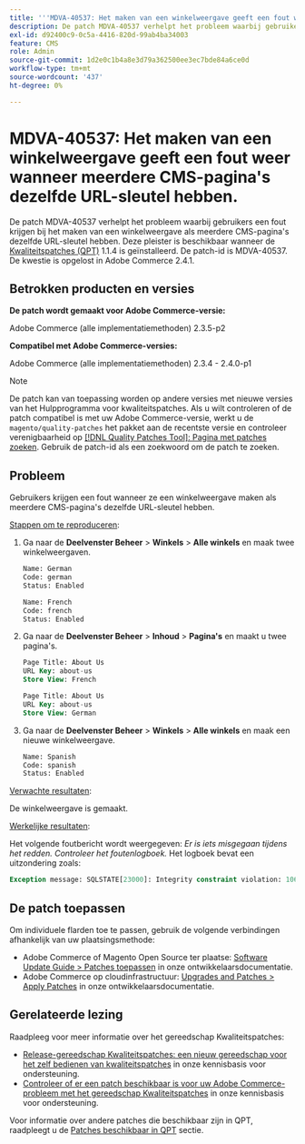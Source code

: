 ```yaml
---
title: '''MDVA-40537: Het maken van een winkelweergave geeft een fout weer wanneer meerdere CMS-pagina''s dezelfde URL-sleutel hebben.'''
description: De patch MDVA-40537 verhelpt het probleem waarbij gebruikers een fout krijgen bij het maken van een winkelweergave als meerdere CMS-pagina's dezelfde URL-sleutel hebben. Deze patch is beschikbaar wanneer [Quality Patches Tool (QPT)] (https://devdocs.magento.com/guides/v2.4/comp-mgr/patching.html#mqp) 1.1.4 is geïnstalleerd. De patch-id is MDVA-40537. De kwestie is opgelost in Adobe Commerce 2.4.1.
exl-id: d92400c9-0c5a-4416-820d-99ab4ba34003
feature: CMS
role: Admin
source-git-commit: 1d2e0c1b4a8e3d79a362500ee3ec7bde84a6ce0d
workflow-type: tm+mt
source-wordcount: '437'
ht-degree: 0%

---
```


# MDVA-40537: Het maken van een winkelweergave geeft een fout weer wanneer meerdere CMS-pagina&#39;s dezelfde URL-sleutel hebben.

De patch MDVA-40537 verhelpt het probleem waarbij gebruikers een fout krijgen bij het maken van een winkelweergave als meerdere CMS-pagina&#39;s dezelfde URL-sleutel hebben. Deze pleister is beschikbaar wanneer de [Kwaliteitspatches (QPT)](https://devdocs.magento.com/guides/v2.4/comp-mgr/patching.html#mqp) 1.1.4 is geïnstalleerd. De patch-id is MDVA-40537. De kwestie is opgelost in Adobe Commerce 2.4.1.

## Betrokken producten en versies

**De patch wordt gemaakt voor Adobe Commerce-versie:**

Adobe Commerce (alle implementatiemethoden) 2.3.5-p2

**Compatibel met Adobe Commerce-versies:**

Adobe Commerce (alle implementatiemethoden) 2.3.4 - 2.4.0-p1

>[!NOTE]
>
>De patch kan van toepassing worden op andere versies met nieuwe versies van het Hulpprogramma voor kwaliteitspatches. Als u wilt controleren of de patch compatibel is met uw Adobe Commerce-versie, werkt u de `magento/quality-patches` het pakket aan de recentste versie en controleer verenigbaarheid op [[!DNL Quality Patches Tool]: Pagina met patches zoeken](https://devdocs.magento.com/quality-patches/tool.html#patch-grid). Gebruik de patch-id als een zoekwoord om de patch te zoeken.


## Probleem

Gebruikers krijgen een fout wanneer ze een winkelweergave maken als meerdere CMS-pagina&#39;s dezelfde URL-sleutel hebben.

<u>Stappen om te reproduceren</u>:

1. Ga naar de **Deelvenster Beheer** > **Winkels** > **Alle winkels** en maak twee winkelweergaven.

   ```sql
   Name: German
   Code: german
   Status: Enabled
   ```

   ```sql
   Name: French
   Code: french
   Status: Enabled
   ```

1. Ga naar de **Deelvenster Beheer** > **Inhoud** > **Pagina&#39;s** en maakt u twee pagina&#39;s.

   ```sql
   Page Title: About Us
   URL Key: about-us
   Store View: French
   ```

   ```sql
   Page Title: About Us
   URL Key: about-us
   Store View: German
   ```

1. Ga naar de **Deelvenster Beheer** > **Winkels** > **Alle winkels** en maak een nieuwe winkelweergave.

   ```sql
   Name: Spanish
   Code: spanish
   Status: Enabled
   ```

<u>Verwachte resultaten</u>:

De winkelweergave is gemaakt.

<u>Werkelijke resultaten</u>:

Het volgende foutbericht wordt weergegeven: *Er is iets misgegaan tijdens het redden. Controleer het foutenlogboek.* Het logboek bevat een uitzondering zoals:

```sql
Exception message: SQLSTATE[23000]: Integrity constraint violation: 1062 Duplicate entry 'about-us-4' for key 'URL_REWRITE_REQUEST_PATH_STORE_ID', query was: INSERT  INTO }}url_rewrite{{ (}}redirect_type{{,}}is_autogenerated{{,}}metadata{{,}}description{{,}}store_id{{,}}entity_type{{,}}entity_id{{,}}request_path{{,}}target_path{{) VALUES (?, ?, ?, ?, ?, ?, ?, ?, ?), (?, ?, ?, ?, ?, ?, ?, ?, ?), (?, ?, ?, ?, ?, ?, ?, ?, ?), (?, ?, ?, ?, ?, ?, ?, ?, ?), (?, ?, ?, ?, ?, ?, ?, ?, ?), (?, ?, ?, ?, ?, ?, ?, ?, ?)
```

## De patch toepassen

Om individuele flarden toe te passen, gebruik de volgende verbindingen afhankelijk van uw plaatsingsmethode:

* Adobe Commerce of Magento Open Source ter plaatse: [Software Update Guide > Patches toepassen](https://devdocs.magento.com/guides/v2.4/comp-mgr/patching/mqp.html) in onze ontwikkelaarsdocumentatie.
* Adobe Commerce op cloudinfrastructuur: [Upgrades and Patches > Apply Patches](https://devdocs.magento.com/cloud/project/project-patch.html) in onze ontwikkelaarsdocumentatie.

## Gerelateerde lezing

Raadpleeg voor meer informatie over het gereedschap Kwaliteitspatches:

* [Release-gereedschap Kwaliteitspatches: een nieuw gereedschap voor het zelf bedienen van kwaliteitspatches](/help/announcements/adobe-commerce-announcements/magento-quality-patches-released-new-tool-to-self-serve-quality-patches.md) in onze kennisbasis voor ondersteuning.
* [Controleer of er een patch beschikbaar is voor uw Adobe Commerce-probleem met het gereedschap Kwaliteitspatches](/help/support-tools/patches-available-in-qpt-tool/check-patch-for-magento-issue-with-magento-quality-patches.md) in onze kennisbasis voor ondersteuning.

Voor informatie over andere patches die beschikbaar zijn in QPT, raadpleegt u de [Patches beschikbaar in QPT](https://support.magento.com/hc/en-us/sections/360010506631-Patches-available-in-QPT-tool-) sectie.
